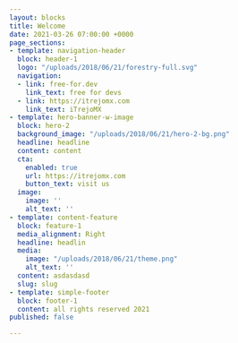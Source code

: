 ```yaml
---
layout: blocks
title: Welcome
date: 2021-03-26 07:00:00 +0000
page_sections:
- template: navigation-header
  block: header-1
  logo: "/uploads/2018/06/21/forestry-full.svg"
  navigation:
  - link: free-for.dev
    link_text: free for devs
  - link: https://itrejomx.com
    link_text: iTrejoMX
- template: hero-banner-w-image
  block: hero-2
  background_image: "/uploads/2018/06/21/hero-2-bg.png"
  headline: headline
  content: content
  cta:
    enabled: true
    url: https://itrejomx.com
    button_text: visit us
  image:
    image: ''
    alt_text: ''
- template: content-feature
  block: feature-1
  media_alignment: Right
  headline: headlin
  media:
    image: "/uploads/2018/06/21/theme.png"
    alt_text: ''
  content: asdasdasd
  slug: slug
- template: simple-footer
  block: footer-1
  content: all rights reserved 2021
published: false

---
```

